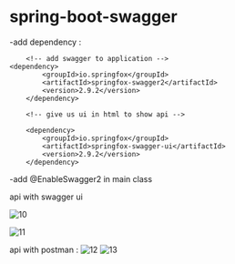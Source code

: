 # spring-boot-swagger
-add dependency : 

		<!-- add swagger to application -->
	<dependency>
			<groupId>io.springfox</groupId>
			<artifactId>springfox-swagger2</artifactId>
			<version>2.9.2</version>
		</dependency>

		<!-- give us ui in html to show api -->

		<dependency>
			<groupId>io.springfox</groupId>
			<artifactId>springfox-swagger-ui</artifactId>
			<version>2.9.2</version>
		</dependency>
    
-add @EnableSwagger2 in main class

api with swagger ui

![10](https://user-images.githubusercontent.com/36199753/116267890-b46cb480-a774-11eb-9486-8b1747a415c3.PNG)

![11](https://user-images.githubusercontent.com/36199753/116267884-b3d41e00-a774-11eb-8dc5-defca245fa7a.PNG)

api with postman : 
![12](https://user-images.githubusercontent.com/36199753/116268006-cd756580-a774-11eb-9ace-8f2e8e32a0f1.PNG)
![13](https://user-images.githubusercontent.com/36199753/116268009-cea69280-a774-11eb-9e99-f0738894a923.PNG)

